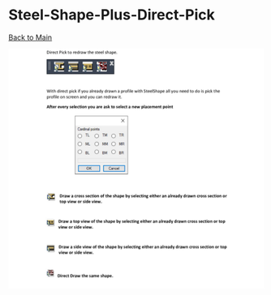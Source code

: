 # Steel-Shape-Plus-Direct-Pick  
[Back to Main](https://michelvilleneuve.github.io/)  

<img src = "draw SteelShape plus Direct Pick-1.jpg" />
